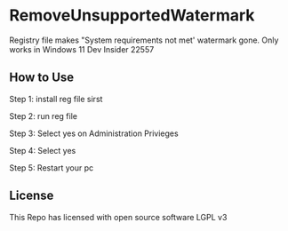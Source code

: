 # RemoveUnsupportedWatermark
Registry file makes "System requirements not met' watermark gone. Only works in Windows 11 Dev Insider 22557

## How to Use

Step 1: install reg file sirst

Step 2: run reg file

Step 3: Select yes on Administration Privieges

Step 4: Select yes

Step 5: Restart your pc

## License

This Repo has licensed with open source software LGPL v3
